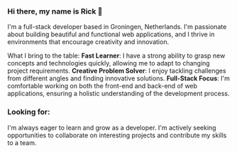 ### Hi there, my name is Rick 👋

I'm a full-stack developer based in Groningen, Netherlands. I'm passionate about building beautiful and functional web applications, and I thrive in environments that encourage creativity and innovation.

What I bring to the table:
**Fast Learner**: I have a strong ability to grasp new concepts and technologies quickly, allowing me to adapt to changing project requirements.
**Creative Problem Solver**: I enjoy tackling challenges from different angles and finding innovative solutions.
**Full-Stack Focus**: I'm comfortable working on both the front-end and back-end of web applications, ensuring a holistic understanding of the development process.

### Looking for:
I'm always eager to learn and grow as a developer. I'm actively seeking opportunities to collaborate on interesting projects and contribute my skills to a team.


<!--
**rickjonkman/rickjonkman** is a ✨ _special_ ✨ repository because its `README.md` (this file) appears on your GitHub profile.

Here are some ideas to get you started:

- 🔭 I’m currently working on ...
- 🌱 I’m currently learning ...
- 👯 I’m looking to collaborate on ...
- 🤔 I’m looking for help with ...
- 💬 Ask me about ...
- 📫 How to reach me: ...
- 😄 Pronouns: ...
- ⚡ Fun fact: ...
-->
